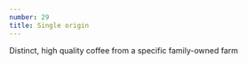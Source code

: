 ```yaml
---
number: 29
title: Single origin
---
```


Distinct, high quality coffee from a specific family-owned farm
